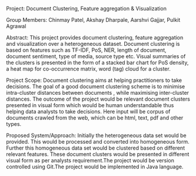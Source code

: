 Project: Document Clustering, Feature aggregation & Visualization

Group Members: Chinmay Patel, Akshay Dharpale, Aarshvi Gajjar, Pulkit Agrawal

Abstract: 
This project provides document clustering, feature aggregation and visualization over a heterogeneous dataset. Document clustering is based on features such as TF-IDF, PoS, NER, length of document, document sentiment, type of media, source type etc. Visual summaries of the clusters is presented in the form of a stacked bar chart for PoS density, a heat map for co-occurrence matrix, word (tag) cloud for a cluster.

Project Scope:
Document clustering aims at helping practitioners to take decisions. The goal of a good document clustering scheme is to minimise intra-cluster distances between documents , while maximising inter-cluster distances. The outcome of the project would be relevant document clusters presented in visual form which would be human understandable thus helping data
analysts to take decisions. Here input will be corpus of documents crawled from the web, which can be html, text, pdf and other types.

Proposed System/Approach:
Initially the heterogeneous data set would be provided. This would be processed and converted into homogeneous form. Further this homogeneous data set would be clustered based on different relevant features. These document clusters would be presented in different visual form as per analysts requirement.The project would be version controlled using Git.The project would be implemented in Java language.
